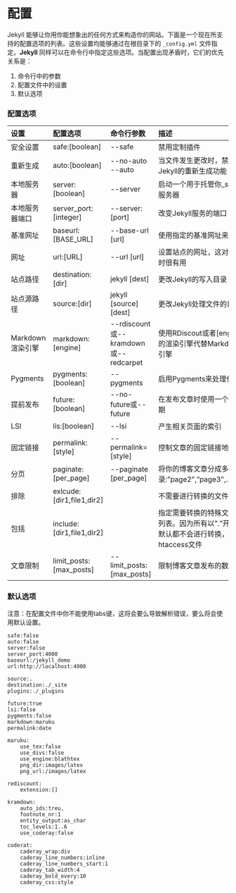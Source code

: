 # 配置

Jekyll 能够让你用你能想象出的任何方式来构造你的网站。下面是一个现在所支持的配置选项的列表。这些设置均能够通过在根目录下的 `_config.yml` 文件指定。**Jekyll** 同样可以在命令行中指定这些选项。当配置出现矛盾时，它们的优先关系是：

  1. 命令行中的参数
  2. 配置文件中的设置
  3. 默认选项

### 配置选项

|     设置      |     配置选项      |     命令行参数      |     描述      |
|:-         |:-         |:-         |:-         |
|     安全设置      |     safe:[boolean]      |     --safe      |     禁用定制插件      |
|     重新生成      |     auto:[boolean]      |     --no-auto --auto      |     当文件发生更改时，禁用或启用Jekyll的重新生成功能      |
|     本地服务器      |     server:[boolean]      |     --server      |     启动一个用于托管你_site目录的服务器      |
|     本地服务器端口    |     server_port:[integer]      |     --server:[port]      |     改变Jekyll服务的端口      |
|     基准网址      |     baseurl:[BASE_URL]      |     --base-url [url]      |     使用指定的基准网址来运行网站      |
|     网址      |     url:[URL]      |     --url [url]      |     设置站点的网址，这对环境改变时很有用      |
|     站点路径      |     destination:[dir]      |     jekyll [dest]      |     更改Jekyll的写入目录      |
|     站点源路径      |     source:[dir]      |     jekyll [source] [dest]      |     更改Jekyll处理文件的目录      |
|     Markdown渲染引擎      |     markdown:[engine]      |     --rdiscount或--kramdown或--redcarpet      |     使用RDiscout或者[engine]指定的渲染引擎代替Markdown默认引擎      |
|     Pygments      |     pygments:[boolean]      |     --pygments      |     启用Pygments来处理代码高亮      |
|     提前发布      |     future:[boolean]      |     --no-future或--future      |     在发布文章时使用一个未来的日期      |
|     LSI      |     lis:[boolean]      |     --lsi      |     产生相关页面的索引      |
|     固定链接      |     permalink:[style]      |     --permalink=[style]      |     控制文章的固定链接地址      |
|     分页      |     paginate:[per_page]      |     --paginate [per_page]      |     将你的博客文章分成多个子目录:”page2”,”page3”,…“pageN”      |
|     排除      |     exlcude:[dir1,file1,dir2]      |           |     不需要进行转换的文件列表      |
|     包括      |     include:[dir1,file1,dir2]      |           |    指定需要转换的特殊文件和目录列表。因为所有以”.”开始的文件默认都不会进行转换，就像. htaccess文件    |
|     文章限制      |     limit_posts:[max_posts]      |     --limit_posts:[max_posts]      |     限制博客文章发布的数量      |

### 默认选项

注意：在配置文件中你不能使用tabs键，这将会要么导致解析错误，要么将会使用默认设置。
    
    safe:false
    auto:false
    server:false
    server_port:4000
    baseurl:/jekyll_demo
    url:http://localhost:4000
    
    source:.
    destination:./_site
    plugins:./_plugins
    
    future:true
    lsi:false
    pygments:false
    markdown:maruku
    permalink:date
    
    maruku:
        use_tex:false
        use_divs:false
        use_engine:blathtex
        png_dir:images/latex
        png_url:/images/latex
    
    rediscount:
        extension:[]
    
    kramdown:
        auto_ids:treu,
        footnote_nr:1
        entity_output:as_char
        toc_levels:1..6
        use_coderay:false
    
    coderat:
        caderay_wrap:div
        caderay_line_numbers:inline
        caderay_line_numbers_start:1
        caderay_tab_width:4
        caderay_bold_every:10
        caderay_css:style
    